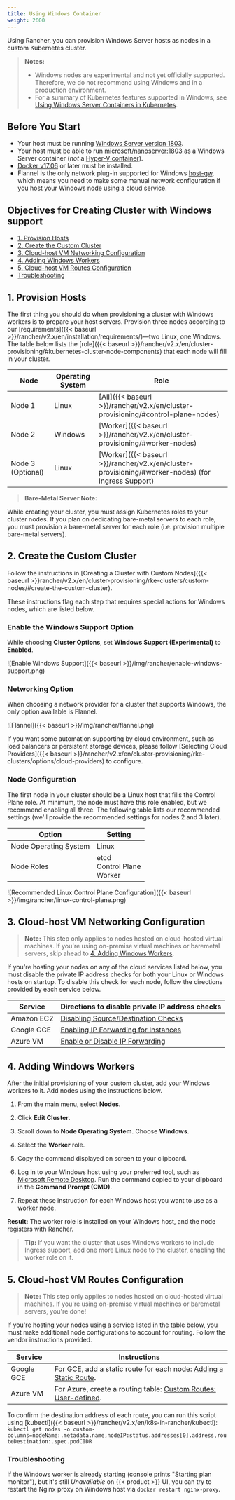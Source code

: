 ```yaml
---
title: Using Windows Container
weight: 2600
---
```

Using Rancher, you can provision Windows Server hosts as nodes in a custom Kubernetes cluster.

>**Notes:**
>
>- Windows nodes are experimental and not yet officially supported. Therefore, we do not recommend using Windows and in a production environment.
>- For a summary of Kubernetes features supported in Windows, see [Using Windows Server Containers in Kubernetes](https://kubernetes.io/docs/getting-started-guides/windows/#supported-features).

## Before You Start

- Your host must be running [Windows Server version 1803](https://docs.microsoft.com/en-us/windows-server/get-started/whats-new-in-windows-server-1803).
- Your host must be able to run [microsoft/nanoserver:1803
](https://hub.docker.com/r/microsoft/nanoserver/tags/) as a Windows Server container (_not_ a [Hyper-V container](https://docs.microsoft.com/en-us/virtualization/windowscontainers/manage-containers/hyperv-container)).
- [Docker v17.06](https://docs.docker.com/install/windows/docker-ee/) or later must be installed.
- Flannel is the only network plug-in supported for Windows [host-gw](https://github.com/coreos/flannel/blob/master/Documentation/backends.md#host-gw), which means you need to make some manual network configuration if you host your Windows node using a cloud service.

## Objectives for Creating Cluster with Windows support

<!-- TOC -->

- [1. Provision Hosts](#1-provision-hosts)
- [2. Create the Custom Cluster](#2-create-the-custom-cluster)
- [3. Cloud-host VM Networking Configuration](#3-cloud-host-vm-networking-configuration)
- [4. Adding Windows Workers](#4-adding-windows-workers)
- [5. Cloud-host VM Routes Configuration](#5-cloud-host-vm-routes-configuration)
- [Troubleshooting](#troubleshooting)

<!-- /TOC -->

## 1. Provision Hosts

The first thing you should do when provisioning a cluster with Windows workers is to prepare your host servers. Provision three nodes according to our [requirements]({{< baseurl >}}/rancher/v2.x/en/installation/requirements/)—two Linux, one Windows. The table below lists the [role]({{< baseurl >}}/rancher/v2.x/en/cluster-provisioning/#kubernetes-cluster-node-components) that each node will fill in your cluster.

Node    | Operating System | Role
--------|------------------|------
Node 1  | Linux            | [All]({{< baseurl >}}/rancher/v2.x/en/cluster-provisioning/#control-plane-nodes)
Node 2  | Windows          | [Worker]({{< baseurl >}}/rancher/v2.x/en/cluster-provisioning/#worker-nodes)
Node 3 (Optional) | Linux  | [Worker]({{< baseurl >}}/rancher/v2.x/en/cluster-provisioning/#worker-nodes) (for Ingress Support)


>**Bare-Metal Server Note:**
>
While creating your cluster, you must assign Kubernetes roles to your cluster nodes. If you plan on dedicating bare-metal servers to each role, you must provision a bare-metal server for each role (i.e. provision multiple bare-metal servers).

## 2. Create the Custom Cluster

Follow the instructions in [Creating a Cluster with Custom Nodes]({{< baseurl >}}rancher/v2.x/en/cluster-provisioning/rke-clusters/custom-nodes/#create-the-custom-cluster). 

These instructions flag each step that requires special actions for Windows nodes, which are listed below.

### Enable the Windows Support Option

While choosing **Cluster Options**, set **Windows Support (Experimental)** to **Enabled**.

![Enable Windows Support]({{< baseurl >}}/img/rancher/enable-windows-support.png)

### Networking Option

When choosing a network provider for a cluster that supports Windows, the only option available is Flannel.

![Flannel]({{< baseurl >}}/img/rancher/flannel.png)

If you want some automation supporting by cloud environment, such as load balancers or persistent storage devices, please follow [Selecting Cloud Providers]({{< baseurl >}}/rancher/v2.x/en/cluster-provisioning/rke-clusters/options/cloud-providers) to configure.

### Node Configuration

The first node in your cluster should be a Linux host that fills the Control Plane role. At minimum, the node must have this role enabled, but we recommend enabling all three. The following table lists our recommended settings (we'll provide the recommended settings for nodes 2 and 3 later).

Option | Setting
-------|--------
Node Operating System | Linux
Node Roles | etcd <br/> Control Plane <br/> Worker

![Recommended Linux Control Plane Configuration]({{< baseurl >}}/img/rancher/linux-control-plane.png)

## 3. Cloud-host VM Networking Configuration

>**Note:** This step only applies to nodes hosted on cloud-hosted virtual machines. If you're using on-premise virtual machines or baremetal servers, skip ahead to [4. Adding Windows Workers](#4-adding-windows-workers).

If you're hosting your nodes on any of the cloud services listed below, you must disable the private IP address checks for both your Linux or Windows hosts on startup. To disable this check for each node, follow the directions provided by each service below.

Service | Directions to disable private IP address checks
--------|------------------------------------------------
Amazon EC2 | [Disabling Source/Destination Checks](https://docs.aws.amazon.com/vpc/latest/userguide/VPC_NAT_Instance.html#EIP_Disable_SrcDestCheck)
Google GCE | [Enabling IP Forwarding for Instances](https://cloud.google.com/vpc/docs/using-routes#canipforward)
Azure VM | [Enable or Disable IP Forwarding](https://docs.microsoft.com/en-us/azure/virtual-network/virtual-network-network-interface#enable-or-disable-ip-forwarding)

## 4. Adding Windows Workers

After the initial provisioning of your custom cluster, add your Windows workers to it. Add nodes using the instructions below.

1. From the main menu, select **Nodes**. 

1. Click **Edit Cluster**.

1. Scroll down to **Node Operating System**. Choose **Windows**.

1. Select the **Worker** role.

1. Copy the command displayed on screen to your clipboard.

1. Log in to your Windows host using your preferred tool, such as [Microsoft Remote Desktop](https://docs.microsoft.com/en-us/windows-server/remote/remote-desktop-services/clients/remote-desktop-clients). Run the command copied to your clipboard in the **Command Prompt (CMD)**.

1. Repeat these instruction for each Windows host you want to use as a worker node.

**Result:** The worker role is installed on your Windows host, and the node registers with Rancher.

>**Tip:** If you want the cluster that uses Windows workers to include Ingress support, add one more Linux node to the cluster, enabling the worker role on it.


## 5. Cloud-host VM Routes Configuration

>**Note:** This step only applies to nodes hosted on cloud-hosted virtual machines. If you're using on-premise virtual machines or baremetal servers, you're done!

If you're hosting your nodes using a service listed in the table below, you must make additional node configurations to account for routing. Follow the vendor instructions provided.

Service | Instructions
--------|-------------
Google GCE | For GCE, add a static route for each node: [Adding a Static Route](https://cloud.google.com/vpc/docs/using-routes#addingroute).
Azure VM | For Azure, create a routing table: [Custom Routes: User-defined](https://docs.microsoft.com/en-us/azure/virtual-network/virtual-networks-udr-overview#user-defined).

To confirm the destination address of each route, you can run this script using [kubectl]({{< baseurl >}}/rancher/v2.x/en/k8s-in-rancher/kubectl): `kubectl get nodes -o custom-columns=nodeName:.metadata.name,nodeIP:status.addresses[0].address,routeDestination:.spec.podCIDR` 


### Troubleshooting

If the Windows worker is already starting (console prints "Starting plan monitor"), but it's still _Unavailable_ on {{< product >}} UI, you can try to restart the Nginx proxy on Windows host via `docker restart nginx-proxy`.
